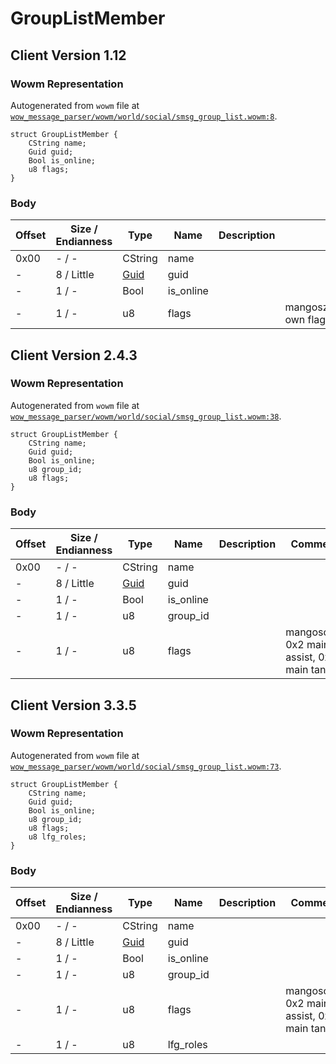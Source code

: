 # GroupListMember

## Client Version 1.12

### Wowm Representation

Autogenerated from `wowm` file at [`wow_message_parser/wowm/world/social/smsg_group_list.wowm:8`](https://github.com/gtker/wow_messages/tree/main/wow_message_parser/wowm/world/social/smsg_group_list.wowm#L8).
```rust,ignore
struct GroupListMember {
    CString name;
    Guid guid;
    Bool is_online;
    u8 flags;
}
```
### Body

| Offset | Size / Endianness | Type | Name | Description | Comment |
| ------ | ----------------- | ---- | ---- | ----------- | ------- |
| 0x00 | - / - | CString | name |  |  |
| - | 8 / Little | [Guid](../spec/packed-guid.md) | guid |  |  |
| - | 1 / - | Bool | is_online |  |  |
| - | 1 / - | u8 | flags |  | mangoszero/cmangos/vmangos: own flags (groupid | (assistant?0x80:0)) |

## Client Version 2.4.3

### Wowm Representation

Autogenerated from `wowm` file at [`wow_message_parser/wowm/world/social/smsg_group_list.wowm:38`](https://github.com/gtker/wow_messages/tree/main/wow_message_parser/wowm/world/social/smsg_group_list.wowm#L38).
```rust,ignore
struct GroupListMember {
    CString name;
    Guid guid;
    Bool is_online;
    u8 group_id;
    u8 flags;
}
```
### Body

| Offset | Size / Endianness | Type | Name | Description | Comment |
| ------ | ----------------- | ---- | ---- | ----------- | ------- |
| 0x00 | - / - | CString | name |  |  |
| - | 8 / Little | [Guid](../spec/packed-guid.md) | guid |  |  |
| - | 1 / - | Bool | is_online |  |  |
| - | 1 / - | u8 | group_id |  |  |
| - | 1 / - | u8 | flags |  | mangosone: 0x2 main assist, 0x4 main tank |

## Client Version 3.3.5

### Wowm Representation

Autogenerated from `wowm` file at [`wow_message_parser/wowm/world/social/smsg_group_list.wowm:73`](https://github.com/gtker/wow_messages/tree/main/wow_message_parser/wowm/world/social/smsg_group_list.wowm#L73).
```rust,ignore
struct GroupListMember {
    CString name;
    Guid guid;
    Bool is_online;
    u8 group_id;
    u8 flags;
    u8 lfg_roles;
}
```
### Body

| Offset | Size / Endianness | Type | Name | Description | Comment |
| ------ | ----------------- | ---- | ---- | ----------- | ------- |
| 0x00 | - / - | CString | name |  |  |
| - | 8 / Little | [Guid](../spec/packed-guid.md) | guid |  |  |
| - | 1 / - | Bool | is_online |  |  |
| - | 1 / - | u8 | group_id |  |  |
| - | 1 / - | u8 | flags |  | mangosone: 0x2 main assist, 0x4 main tank |
| - | 1 / - | u8 | lfg_roles |  |  |

